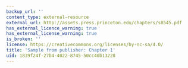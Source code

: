 ```yaml
---
backup_url: ''
content_type: external-resource
external_url: http://assets.press.princeton.edu/chapters/s8545.pdf
has_external_licence_warning: true
has_external_license_warning: true
is_broken: ''
license: https://creativecommons.org/licenses/by-nc-sa/4.0/
title: 'Sample from publisher: Chapter 1'
uid: 1839f24f-27b4-4022-8745-50cc40b13228
---
```

